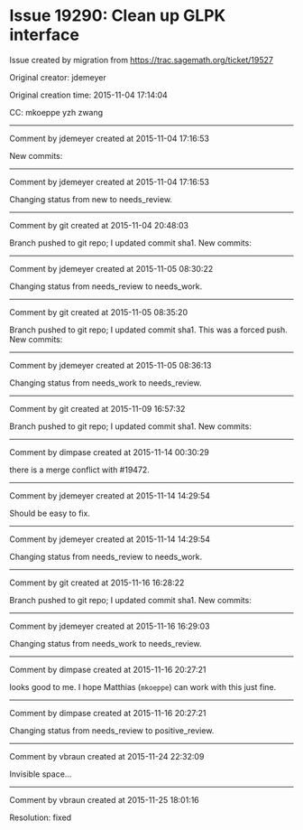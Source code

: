 # Issue 19290: Clean up GLPK interface

Issue created by migration from https://trac.sagemath.org/ticket/19527

Original creator: jdemeyer

Original creation time: 2015-11-04 17:14:04

CC:  mkoeppe yzh zwang




---

Comment by jdemeyer created at 2015-11-04 17:16:53

New commits:


---

Comment by jdemeyer created at 2015-11-04 17:16:53

Changing status from new to needs_review.


---

Comment by git created at 2015-11-04 20:48:03

Branch pushed to git repo; I updated commit sha1. New commits:


---

Comment by jdemeyer created at 2015-11-05 08:30:22

Changing status from needs_review to needs_work.


---

Comment by git created at 2015-11-05 08:35:20

Branch pushed to git repo; I updated commit sha1. This was a forced push. New commits:


---

Comment by jdemeyer created at 2015-11-05 08:36:13

Changing status from needs_work to needs_review.


---

Comment by git created at 2015-11-09 16:57:32

Branch pushed to git repo; I updated commit sha1. New commits:


---

Comment by dimpase created at 2015-11-14 00:30:29

there is a merge conflict with #19472.


---

Comment by jdemeyer created at 2015-11-14 14:29:54

Should be easy to fix.


---

Comment by jdemeyer created at 2015-11-14 14:29:54

Changing status from needs_review to needs_work.


---

Comment by git created at 2015-11-16 16:28:22

Branch pushed to git repo; I updated commit sha1. New commits:


---

Comment by jdemeyer created at 2015-11-16 16:29:03

Changing status from needs_work to needs_review.


---

Comment by dimpase created at 2015-11-16 20:27:21

looks good to me. I hope Matthias (`mkoeppe`) can work with this just fine.


---

Comment by dimpase created at 2015-11-16 20:27:21

Changing status from needs_review to positive_review.


---

Comment by vbraun created at 2015-11-24 22:32:09

Invisible space...


---

Comment by vbraun created at 2015-11-25 18:01:16

Resolution: fixed
